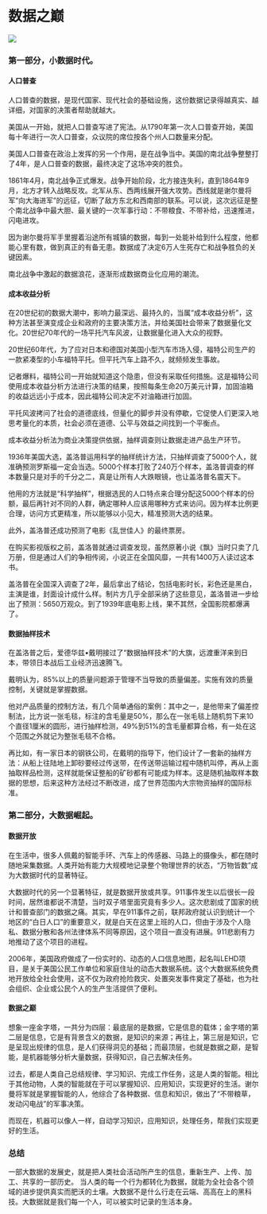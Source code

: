 # 数据之巅


 ![](http://ubtcn.huaimingxiang.site:8830/images/2022/01/09/20220109202444.png)
### 第一部分，小数据时代。
 
 #### 人口普查
人口普查的数据，是现代国家、现代社会的基础设施，这份数据记录得越真实、越详细，对国家的决策者帮助就越大。
 
美国从一开始，就把人口普查写进了宪法。从1790年第一次人口普查开始，美国每十年进行一次人口普查，众议院的席位按各个州人口数量来分配。
 
美国人口普查在政治上发挥的另一个作用，是在战争当中。美国的南北战争整整打了4年，是人口普查的数据，最终决定了这场冲突的胜负。
 
1861年4月，南北战争正式爆发。战争开始阶段，北方接连失利，直到1864年9月，北方才转入战略反攻。北军从东、西两线展开强大攻势。西线就是谢尔曼将军“向大海进军”的远征，切断了敌方东北和西南部的联系。可以说，这次远征是整个南北战争中最大胆、最关键的一次军事行动：不带粮食、不带补给，迅速推进，闪电进攻。
 
因为谢尔曼将军手里握着沿途所有城镇的数据，每到一处能补给到什么程度，他都能心里有数，做到真正的有备无患。数据成了决定6万人生死存亡和战争胜负的关键因素。
 
南北战争中激起的数据浪花，逐渐形成数据商业化应用的潮流。
 
  #### 成本收益分析
在20世纪初的数据大潮中，影响力最深远、最持久的，当属“成本收益分析”，这种方法甚至演变成企业和政府的主要决策方法，并给美国社会带来了数据量化文化。20世纪70年代的一场平托汽车风波，让数据量化进入大众的视野。
 
20世纪60年代，为了应对日本和德国对美国小型汽车市场入侵，福特公司生产的一款紧凑型的小车福特平托。但平托汽车上路不久，就频频发生事故。
 
记者爆料，福特公司一开始就知道这个隐患，但没有采取任何措施。这是福特公司使用成本收益分析方法进行决策的结果，按照每条生命20万美元计算，加固油箱的收益远远小于成本，因此福特公司决定不对油箱进行加固。
 
平托风波拷问了社会的道德底线，但量化的脚步并没有停歇，它促使人们更深入地思考量化的本质，社会必须在道德、公平与效益之间找到一个平衡点。
 
成本收益分析法为商业决策提供依据，抽样调查则让数据走进产品生产环节。
 
1936年美国大选，盖洛普运用科学的抽样统计方法，只抽样调查了5000个人，就准确预测罗斯福一定会当选。5000个样本打败了240万个样本，盖洛普调查的样本数量只是对手的千分之二，真是让所有人大跌眼镜，也让盖洛普名震天下。
 
他用的方法就是“科学抽样”，根据选民的人口特点来合理分配这5000个样本的份额，最后再针对不同的人群，确定哪种人应该用哪种方式来访问。因为样本比例更合理，访问方式更精准，所以能够以小见大，精准预测大选的结果。
 
此外，盖洛普还成功预测了电影《乱世佳人》的最终票房。
 
在购买影视版权之前，盖洛普就通过调查发现，虽然原著小说《飘》当时只卖了几万册，但是通过人们的争相传阅，小说正在全国风靡，一共有1400万人读过这本书。
 
盖洛普在全国深入调查了2年，最后拿出了结论，包括电影时长，彩色还是黑白，主演是谁，封面设计成什么样。制片方几乎全部采纳了这些意见，盖洛普进一步给出了预测：5650万观众。到了1939年底电影上线，果不其然，全国影院都爆满了。
 
  #### 数据抽样技术
在盖洛普之后，爱德华兹•戴明接过了“数据抽样技术”的大旗，远渡重洋来到日本，带领日本战后工业经济迅速腾飞。
 
戴明认为，85%以上的质量问题源于管理不当导致的质量偏差。实施有效的质量控制，关键就是掌握数据。
 
他对产品质量的控制方法，有几个简单通俗的案例：其中之一，是他带来了偏差控制法，比方说一张毛毯，标注的含毛量是50%，那么在一张毛毯上随机剪下来10个直径1厘米的圆形，进行抽样检测，49%到51%的含毛量都算合格，有一处在这个范围之外就记为整张毛毯不合格。
 
再比如，有一家日本的钢铁公司，在戴明的指导下，他们设计了一套新的抽样方法：从船上往陆地上卸砂要经过传送带，在传送带运输过程中随机叫停，再从上面抽取样品检测，这样就能保证整船的矿砂都有可能成为样本。这是随机抽取样本数据的思想，后来这种方法经过不断改进，成了世界范围内大宗物资抽样的国际标准。
 
 
### 第二部分，大数据崛起。
 
   #### 数据开放
在生活中，很多人佩戴的智能手环、汽车上的传感器、马路上的摄像头，都在随时随地采集数据。人类开始有能力大规模地记录整个物理世界的状态，“万物皆数”成为大数据时代的显著特征。
 
大数据时代的另一个显著特征，就是数据开放或共享。911事件发生以后很长一段时间，居然谁都说不清楚，当时双子塔里面究竟有多少人。这次悲剧成了国家的统计和普查部门的数据之痛。其实，早在911事件之前，联邦政府就认识到统计一个地区的“白日人口”的重要意义，就是白天在这里上班的人口，但由于涉及个人隐私、数据分散和各州法律体系不同等原因，这个项目一直没有进展。911悲剧有力地推动了这个项目的进程。
 
2006年，美国政府做成了一份实时的、动态的人口信息地图，起名叫LEHD项目，是关于美国公民工作单位和家庭住址的动态大数据系统。这个大数据系统免费地开放给全社会使用，这不仅为政府抢险救灾、处置突发事件奠定了基础，也为社会组织、企业或公民个人的生产生活提供了便利。
 
   #### 数据之巅
想象一座金字塔，一共分为四层：最底层的是数据，它是信息的载体；金字塔的第二层是信息，它是有背景含义的数据，是知识的来源；再往上，第三层是知识，它是呈现出规律的信息，是人们获得洞见的基础；而最顶层，也就是数据之巅，是智能，是机器能够分析大量数据，获得知识，自己去解决任务。
 
过去，都是人类自己总结规律、学习知识、完成工作任务，这是人类的智能。相比于其他动物，人类的智能就在于可以掌握知识、应用知识，实现更好的生活。谢尔曼将军就是掌握智能的人，他综合了各种数据、信息和知识，做出了“不带粮草，发动闪电战”的军事决策。
 
而现在，机器可以像人一样，自动学习知识，应用知识，处理任务，帮我们实现更好的生活。
 
   ### 总结
一部大数据的发展史，就是把人类社会活动所产生的信息，重新生产、上传、加工、共享的一部历史。 当人类的每一个行为都转化为数据，就能为全社会各个领域的进步提供真实而肥沃的土壤。大数据不是什么行走在云端、高高在上的黑科技。大数据就是我们每一个人，可以被实时记录的生活本身。







